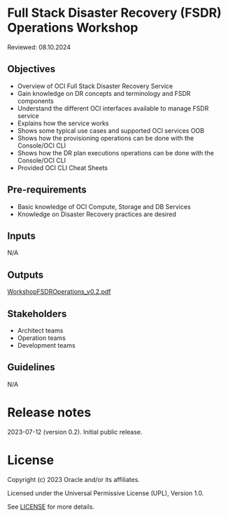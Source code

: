 
# Full Stack Disaster Recovery (FSDR) Operations Workshop

Reviewed: 08.10.2024

## Objectives

* Overview of OCI Full Stack Disaster Recovery Service
* Gain knowledge on DR concepts and terminology and FSDR components
* Understand the different OCI interfaces available to manage FSDR service
* Explains how the service works
* Shows some typical use cases and supported OCI services OOB
* Shows how the provisioning operations can be done with the Console/OCI CLI
* Shows how the DR plan executions operations can be done with the Console/OCI CLI
* Provided OCI CLI Cheat Sheets

## Pre-requirements

* Basic knowledge of OCI Compute, Storage and DB Services
* Knowledge on Disaster Recovery practices are desired

## Inputs

N/A

## Outputs

[WorkshopFSDROperations_v0.2.pdf](./files/EXP#01o_WorkshopFSDROperations_v0.2.pdf)

## Stakeholders

* Architect teams
* Operation teams
* Development teams
  
## Guidelines

N/A

# Release notes

2023-07-12 (version 0.2). Initial public release.
  
# License

Copyright (c) 2023 Oracle and/or its affiliates.

Licensed under the Universal Permissive License (UPL), Version 1.0.

See [LICENSE](https://github.com/oracle-devrel/technology-engineering/blob/folder-structure/LICENSE) for more details.
